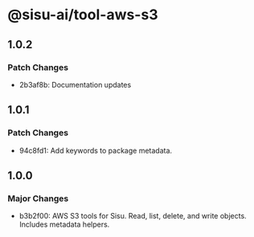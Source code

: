 # @sisu-ai/tool-aws-s3

## 1.0.2

### Patch Changes

- 2b3af8b: Documentation updates

## 1.0.1

### Patch Changes

- 94c8fd1: Add keywords to package metadata.

## 1.0.0

### Major Changes

- b3b2f00: AWS S3 tools for Sisu. Read, list, delete, and write objects. Includes metadata helpers.
